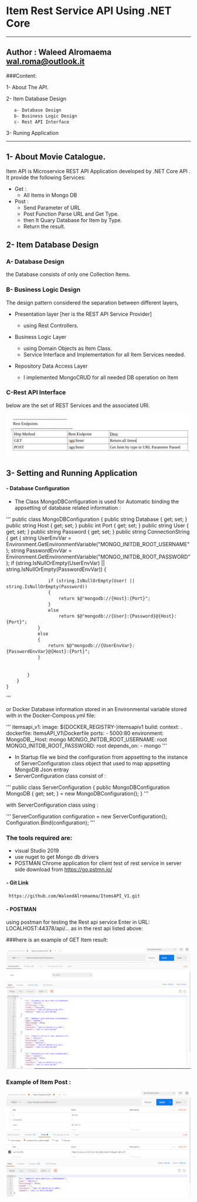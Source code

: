 # Item Rest Service API Using .NET Core
-----------
Author : Waleed Alromaema
         wal.roma@outlook.it
-----------
###Content:

1- About The API.

2- Item Database Design

	   a- Database Design
	   b- Business Logic Design
	   c- Rest API Interface
   
3- Runing Application

----------------
## 1- About Movie Catalogue.

Item API is Microservice REST API Application developed by .NET Core API . It provide the following Services:

- Get :
     - All Items in Mongo DB
- Post :
     - Send Parameter of URL 
     - Post Function Parse URL and Get Type.
     - then It Quary Database for Item by Type.
     - Return the result. 


## 2- Item Database Design

### A- Database Design

the Database consists of only one Collection Items.
   
### B- Business Logic Design

The design pattern considered the separation between different layers,  
- Presentation layer [her is the REST API Service Provider] 
     - using Rest Controllers.
     
- Business Logic Layer
     - using Domain Objects as Item Class.
     - Service Interface and Implementation for all Item Services needed.
     
- Repository Data Access Layer 
     - I implemented MongoCRUD for all needed DB operation on Item
 
       
### C-Rest API Interface
 
 below are the set of REST Services and the associated URI.
 
 ![alt ItemEndpoints](ItemEndpoints.PNG)   

## 3- Setting and Running Application
#### - Database Configuration
-  The Class MongoDBConfiguration is used for Automatic binding the appsetting of database related information :   

'''
   public class MongoDBConfiguration
    {
        public string Database { get; set; }
        public string Host { get; set; }
        public int Port { get; set; }
        public string User { get; set; }
        public string Password { get; set; }
        public string ConnectionString
        {
            get
            {
                string UserEnvVar = Environment.GetEnvironmentVariable("MONGO_INITDB_ROOT_USERNAME");
                string PasswordEnvVar = Environment.GetEnvironmentVariable("MONGO_INITDB_ROOT_PASSWORD");
                if (string.IsNullOrEmpty(UserEnvVar) || string.IsNullOrEmpty(PasswordEnvVar))
                {

                    if (string.IsNullOrEmpty(User) || string.IsNullOrEmpty(Password))
                    {
                        return $@"mongodb://{Host}:{Port}";
                    }
                    else 
                        return $@"mongodb://{User}:{Password}@{Host}:{Port}";
                }
                else
                {
                    return $@"mongodb://{UserEnvVar}:{PasswordEnvVar}@{Host}:{Port}";
                }
                    
                
            }
        }
    }
    
'''

   or Docker Database information stored in an Environmental variable stored with in the Docker-Composs.yml file:
   
'''
    itemsapi_v1:
    image: ${DOCKER_REGISTRY-}itemsapiv1
    build:
      context: .
      dockerfile: ItemsAPI_V1\Dockerfile
    ports:
      - 5000:80
    environment:
      MongoDB__Host: mongo
      MONGO_INITDB_ROOT_USERNAME: root
      MONGO_INITDB_ROOT_PASSWORD: root
    depends_on:
      - mongo 
'''

- In Startup file we bind the configuration from appsetting to the instance of ServerConfiguration class object that used to map appsetting MongoDB Json entray 
- ServerConfiguration class consist of :

'''
 public class ServerConfiguration
    {
        public MongoDBConfiguration MongoDB { get; set; } = new MongoDBConfiguration();
    }
'''

  with ServerConfiguration class using :

'''
            ServerConfiguration configuration = new ServerConfiguration();
            Configuration.Bind(configuration);
'''

	    
### The tools required are: 
-  visual Studio 2019
-  use nuget to get Mongo db drivers
-  POSTMAN Chrome application for client test of rest service in server side download from https://go.pstmn.io/ 


#### - Git Link

```
 https://github.com/WaleedAlromaema/ItemsAPI_V1.git
```

#### - POSTMAN

using postman for testing the Rest api service
Enter in URL: LOCALHOST:44378/api/...
as in the rest api listed above:

###here is an example of GET Item result:

![alt getItem](ItemsGet.PNG)

### Example of Item Post :

![alt postItem](ItemsPost.PNG)


